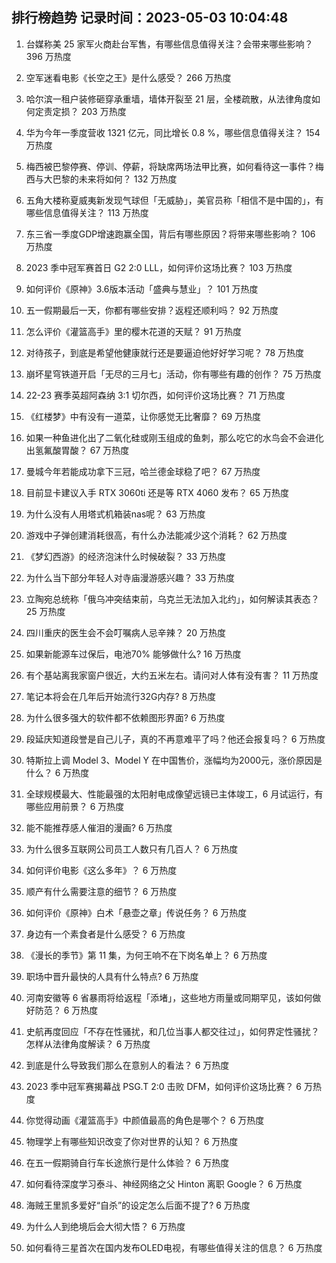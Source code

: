 
## 排行榜趋势 记录时间：2023-05-03 10:04:48
  
  1. 台媒称美 25 家军火商赴台军售，有哪些信息值得关注？会带来哪些影响？ 396 万热度
    
  2. 空军迷看电影《长空之王》是什么感受？ 266 万热度
    
  3. 哈尔滨一租户装修砸穿承重墙，墙体开裂至 21 层，全楼疏散，从法律角度如何定责定损？ 203 万热度
    
  4. 华为今年一季度营收 1321 亿元，同比增长 0.8 %，哪些信息值得关注？ 154 万热度
    
  5. 梅西被巴黎停赛、停训、停薪，将缺席两场法甲比赛，如何看待这一事件？梅西与大巴黎的未来将如何？ 132 万热度
    
  6. 五角大楼称夏威夷新发现气球但「无威胁」，美官员称「相信不是中国的」，有哪些信息值得关注？ 113 万热度
    
  7. 东三省一季度GDP增速跑赢全国，背后有哪些原因？将带来哪些影响？ 106 万热度
    
  8. 2023 季中冠军赛首日 G2 2:0 LLL，如何评价这场比赛？ 103 万热度
    
  9. 如何评价《原神》3.6版本活动「盛典与慧业」？ 101 万热度
    
  10. 五一假期最后一天，你都有哪些安排？返程还顺利吗？ 92 万热度
    
  11. 怎么评价《灌篮高手》里的樱木花道的天赋？ 91 万热度
    
  12. 对待孩子，到底是希望他健康就行还是要逼迫他好好学习呢？ 78 万热度
    
  13. 崩坏星穹铁道开启「无尽的三月七」活动，你有哪些有趣的创作？ 75 万热度
    
  14. 22-23 赛季英超阿森纳 3:1 切尔西，如何评价这场比赛？ 71 万热度
    
  15. 《红楼梦》中有没有一道菜，让你感觉无比奢靡？ 69 万热度
    
  16. 如果一种鱼进化出了二氧化硅或刚玉组成的鱼刺，那么吃它的水鸟会不会进化出氢氟酸胃酸？ 67 万热度
    
  17. 曼城今年若能成功拿下三冠，哈兰德金球稳了吧？ 67 万热度
    
  18. 目前显卡建议入手 RTX 3060ti 还是等 RTX 4060 发布？ 65 万热度
    
  19. 为什么没有人用塔式机箱装nas呢？ 63 万热度
    
  20. 游戏中子弹创建消耗很高，有什么办法能减少这个消耗？ 62 万热度
    
  21. 《梦幻西游》的经济泡沫什么时候破裂？ 33 万热度
    
  22. 为什么当下部分年轻人对寺庙漫游感兴趣？ 33 万热度
    
  23. 立陶宛总统称「俄乌冲突结束前，乌克兰无法加入北约」，如何解读其表态？ 25 万热度
    
  24. 四川重庆的医生会不会叮嘱病人忌辛辣？ 20 万热度
    
  25. 如果新能源车过保后，电池70% 能够做什么? 16 万热度
    
  26. 有个基站离我家窗户很近，大约五米左右。请问对人体有没有害？ 11 万热度
    
  27. 笔记本将会在几年后开始流行32G内存? 8 万热度
    
  28. 为什么很多强大的软件都不依赖图形界面? 6 万热度
    
  29. 段延庆知道段誉是自己儿子，真的不再意难平了吗？他还会报复吗？ 6 万热度
    
  30. 特斯拉上调 Model 3、Model Y 在中国售价，涨幅均为2000元，涨价原因是什么？ 6 万热度
    
  31. 全球规模最大、性能最强的太阳射电成像望远镜已主体竣工，6 月试运行，有哪些应用前景？ 6 万热度
    
  32. 能不能推荐感人催泪的漫画? 6 万热度
    
  33. 为什么很多互联网公司员工人数只有几百人？ 6 万热度
    
  34. 如何评价电影《这么多年》？ 6 万热度
    
  35. 顺产有什么需要注意的细节？ 6 万热度
    
  36. 如何评价《原神》白术「悬壶之章」传说任务？ 6 万热度
    
  37. 身边有一个素食者是什么感受？ 6 万热度
    
  38. 《漫长的季节》第 11 集，为何王响不在下岗名单上？ 6 万热度
    
  39. 职场中晋升最快的人具有什么特点? 6 万热度
    
  40. 河南安徽等 6 省暴雨将给返程「添堵」，这些地方雨量或同期罕见，该如何做好防范？ 6 万热度
    
  41. 史航再度回应「不存在性骚扰，和几位当事人都交往过」，如何界定性骚扰？怎样从法律角度解读？ 6 万热度
    
  42. 到底是什么导致我们那么在意别人的看法？ 6 万热度
    
  43. 2023 季中冠军赛揭幕战 PSG.T 2:0 击败 DFM，如何评价这场比赛？ 6 万热度
    
  44. 你觉得动画《灌篮高手》中颜值最高的角色是哪个？ 6 万热度
    
  45. 物理学上有哪些知识改变了你对世界的认知？ 6 万热度
    
  46. 在五一假期骑自行车长途旅行是什么体验？ 6 万热度
    
  47. 如何看待深度学习泰斗、神经网络之父 Hinton 离职 Google？ 6 万热度
    
  48. 海贼王里凯多爱好“自杀”的设定怎么后面不提了? 6 万热度
    
  49. 为什么人到绝境后会大彻大悟？ 6 万热度
    
  50. 如何看待三星首次在国内发布OLED电视，有哪些值得关注的信息？ 6 万热度
    
